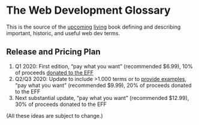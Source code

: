 # The Web Development Glossary

This is the source of the [upcoming](https://leanpub.com/web-development-glossary) [living](https://meiert.com/en/blog/living-websites-living-books/) book defining and describing important, historic, and useful web dev terms.

## Release and Pricing Plan

1. Q1 2020: First edition, “pay what you want” (recommended $6.99), 10% of proceeds [donated to the EFF](https://leanpub.com/causes/eff)
2. Q2/Q3 2020: Update to include >1.000 terms or to [provide examples](https://github.com/j9t/web-development-glossary/issues/1), “pay what you want” (recommended $9.99), 20% of proceeds donated to the EFF
3. Next substantial update, “pay what you want” (recommended $12.99), 30% of proceeds donated to the EFF

(All these ideas are subject to change.)